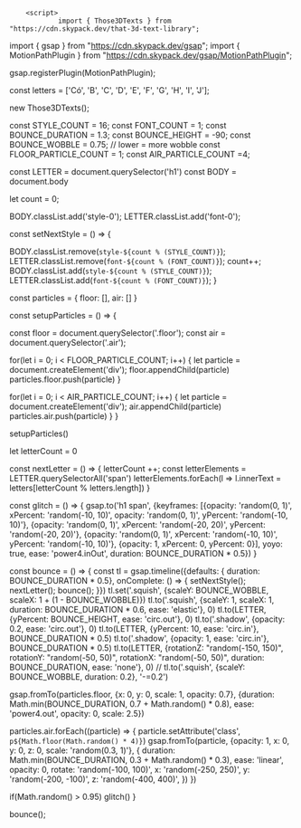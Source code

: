 <!DOCTYPE html>
<html lang="en">
    <head>
        <title>W3shool</title>
        <meta charset="utf-8">
        <meta name="viewport" content="width-device-width, initial-scale=1">
        <link rel="stylesheet" href="./assets/css/style.css">
        <!DOCTYPE html>
        <html lang="en">
        <head>
            <meta charset="UTF-8">
            <meta http-equiv="X-UA-Compatible" content="IE=edge">
            <meta name="viewport" content="width=device-width, initial-scale=1.0">
            <title>Document</title>

        <script>
                import { Those3DTexts } from "https://cdn.skypack.dev/that-3d-text-library";
import { gsap } from "https://cdn.skypack.dev/gsap";
import { MotionPathPlugin } from "https://cdn.skypack.dev/gsap/MotionPathPlugin";

gsap.registerPlugin(MotionPathPlugin);

const letters = ['Có', 'B', 'C', 'D', 'E', 'F', 'G', 'H', 'I', 'J'];

new Those3DTexts();

const STYLE_COUNT = 16;
const FONT_COUNT = 1;
const BOUNCE_DURATION = 1.3;
const BOUNCE_HEIGHT = -90;
const BOUNCE_WOBBLE = 0.75; // lower = more wobble
const FLOOR_PARTICLE_COUNT = 1;
const AIR_PARTICLE_COUNT =4;

const LETTER = document.querySelector('h1')
const BODY = document.body

let count = 0;

BODY.classList.add('style-0');
LETTER.classList.add('font-0');

const setNextStyle = () => {

  BODY.classList.remove(`style-${count % (STYLE_COUNT)}`);
  LETTER.classList.remove(`font-${count % (FONT_COUNT)}`);
  count++;
  BODY.classList.add(`style-${count % (STYLE_COUNT)}`);
  LETTER.classList.add(`font-${count % (FONT_COUNT)}`);
}

const particles = {
  floor: [],
  air: []
}

const setupParticles = () => {
  
  const floor = document.querySelector('.floor');
  const air = document.querySelector('.air');
  
  for(let i = 0; i < FLOOR_PARTICLE_COUNT; i++) {
    let particle = document.createElement('div');
    floor.appendChild(particle)
    particles.floor.push(particle)
  }
  
  for(let i = 0; i < AIR_PARTICLE_COUNT; i++) {
    let particle = document.createElement('div');
    air.appendChild(particle)
    particles.air.push(particle)
  }
}

setupParticles()


let letterCount = 0

const nextLetter = () => {
  letterCount ++;
  const letterElements = LETTER.querySelectorAll('span') 
  letterElements.forEach(l => l.innerText = letters[letterCount % letters.length])
}

const glitch = () => {
  gsap.to('h1 span', {keyframes: [{opacity: 'random(0, 1)', xPercent: 'random(-10, 10)', opacity: 'random(0, 1)', yPercent: 'random(-10, 10)'}, {opacity: 'random(0, 1)', xPercent: 'random(-20, 20)', yPercent: 'random(-20, 20)'}, {opacity: 'random(0, 1)', xPercent: 'random(-10, 10)', yPercent: 'random(-10, 10)'}, {opacity: 1, xPercent: 0, yPercent: 0}], yoyo: true, ease: 'power4.inOut', duration: BOUNCE_DURATION * 0.5})
}

const bounce = () => {
  const tl = gsap.timeline({defaults: { duration: BOUNCE_DURATION * 0.5}, onComplete: () => {
    setNextStyle();  
    nextLetter();
    bounce();
  }})
  tl.set('.squish', {scaleY: BOUNCE_WOBBLE, scaleX: 1 + (1 - BOUNCE_WOBBLE)})
  tl.to('.squish', {scaleY: 1, scaleX: 1, duration: BOUNCE_DURATION * 0.6, ease: 'elastic'}, 0)
  tl.to(LETTER, {yPercent: BOUNCE_HEIGHT, ease: 'circ.out'}, 0)
  tl.to('.shadow', {opacity: 0.2, ease: 'circ.out'}, 0)
  tl.to(LETTER, {yPercent: 10, ease: 'circ.in'}, BOUNCE_DURATION * 0.5)
  tl.to('.shadow', {opacity: 1, ease: 'circ.in'}, BOUNCE_DURATION * 0.5)
  tl.to(LETTER, {rotationZ: "random(-150, 150)", rotationY: "random(-50, 50)", rotationX: "random(-50, 50)", duration: BOUNCE_DURATION, ease: 'none'}, 0)
  // tl.to('.squish', {scaleY: BOUNCE_WOBBLE, duration: 0.2}, '-=0.2')
  
  
  gsap.fromTo(particles.floor, {x: 0, y: 0,  scale: 1, opacity: 0.7}, {duration:  Math.min(BOUNCE_DURATION, 0.7 + Math.random() * 0.8), ease: 'power4.out', opacity: 0, scale: 2.5})
  
  particles.air.forEach((particle) => {
    particle.setAttribute('class', `p${Math.floor(Math.random() * 4)}`)
    gsap.fromTo(particle, {opacity: 1, x: 0, y: 0, z: 0, scale: 'random(0.3, 1)'}, { 
      duration: Math.min(BOUNCE_DURATION, 0.3 + Math.random() * 0.3),
      ease: 'linear',
      opacity: 0,
      rotate: 'random(-100, 100)',
      x: 'random(-250, 250)',
      y: 'random(-200, -100)',
      z: 'random(-400, 400)',
    })
  })
  
  if(Math.random() > 0.95) glitch()
}

bounce();
        </script>
        </head>
    <body>
        <div class="container"> 
            <div class="shadow"></div>
            <div class="squish">
              <h1 data-3d-text> </h1>
            </div>
            <div class="particles">
              <div class="floor"></div>
              <div class="air"></div>
            </div>
           </div> 
    </body>
</html>
